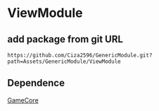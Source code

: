# ViewModule

## add package from git URL
```
https://github.com/Ciza2596/GenericModule.git?path=Assets/GenericModule/ViewModule
```
## Dependence
[GameCore](https://github.com/Ciza2596/GameCore)
